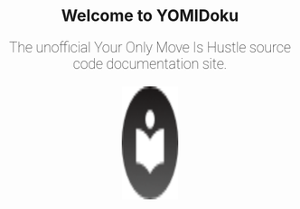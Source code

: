 <h1 style="text-align: center;">Welcome to YOMIDoku</h1>

<p style="font-size:25px;font-family:roboto;font-weight:75", align="center">
The unofficial Your Only Move Is Hustle source code documentation site.
</p>

<p align="center">
<img src="assets/images/favicon.png" alt="Text" width="100" height="200">
</p>
